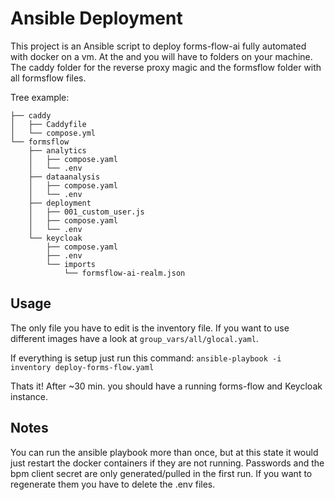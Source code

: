 # Ansible Deployment

This project is an Ansible script to deploy forms-flow-ai fully automated with docker on a vm. At the and you will have to folders on your machine. The caddy folder for the reverse proxy magic and the formsflow folder with all formsflow files.

Tree example:

```
├── caddy
│   ├── Caddyfile
│   └── compose.yml
└── formsflow
    ├── analytics
    │   ├── compose.yaml
    │   └── .env
    ├── dataanalysis
    │   ├── compose.yaml
    │   └── .env
    ├── deployment
    │   ├── 001_custom_user.js
    │   ├── compose.yaml
    │   └── .env
    └── keycloak
        ├── compose.yaml
        ├── .env
        └── imports
            └── formsflow-ai-realm.json
```

## Usage

The only file you have to edit is the inventory file. If you want to use different images have a look at `group_vars/all/glocal.yaml`.

If everything is setup just run this command: `ansible-playbook -i inventory deploy-forms-flow.yaml`

Thats it! After ~30 min. you should have a running forms-flow and Keycloak instance.

## Notes

You can run the ansible playbook more than once, but at this state it would just restart the docker containers if they are not running. Passwords and the bpm client secret are only generated/pulled in the first run. If you want to regenerate them you have to delete the .env files.
